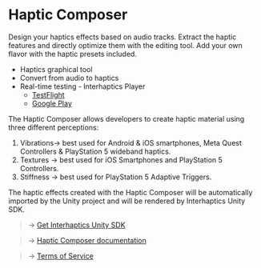 # Haptic Composer
Design your haptics effects based on audio tracks. Extract the haptic features and directly optimize them with the editing tool. Add your own flavor with the haptic presets included.

+ Haptics graphical tool
+ Convert from audio to haptics
+ Real-time testing - Interhaptics Player
  + [TestFlight](https://testflight.apple.com/join/fmkQL4w8)
  + [Google Play](https://play.google.com/store/apps/details?id=com.Interhaptics.InterhapticsPlayer)

The Haptic Composer allows developers to create haptic material using three different perceptions:

1. Vibrations-> best used for Android & iOS smartphones, Meta Quest Controllers & PlayStation 5 wideband haptics.
2. Textures -> best used for iOS Smartphones and PlayStation 5 Controllers.
3. Stiffness -> best used for PlayStation 5 Adaptive Triggers.

The haptic effects created with the Haptic Composer will be automatically imported by the Unity project and will be rendered by Interhaptics Unity SDK.

> -> [Get Interhaptics Unity SDK](https://github.com/Interhaptics/Unity_CoreSDK)

> -> [Haptic Composer documentation]([https://www.interhaptics.com/doc/haptic-composer/](https://doc.wyvrn.com/docs/interhaptics-sdk/haptic-composer/))

> -> [Terms of Service](https://www.wyvrn.com/eula/)

